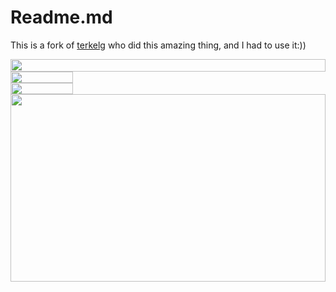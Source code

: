 # Readme.md

This is a fork of [terkelg](https://github.com/terkelg/terkelg) who did this amazing thing, and I had to use it:))

<picture>
	<source
		media="(prefers-color-scheme: dark)"
		srcset="https://readme.yn84b7rtsc.workers.dev/?section=header&theme=dark"
	/>
	<img
		src="https://readme.yn84b7rtsc.workers.dev/?section=header&theme=light"
		width="100%"
		height="20"
		align="left"
	/>
</picture>

<a target="_blank" referrerpolicy="no-referrer" href="https://www.github.com/rizesql">
	<picture>
		<source
			media="(prefers-color-scheme: dark)"
			srcset="https://readme.yn84b7rtsc.workers.dev/?section=link.github&theme=dark&i=0"
		/>
		<img
			src="https://readme.yn84b7rtsc.workers.dev/?section=link.github&theme=light&i=0"
			height="18"
			width="100"
			align="left"
		/>
	</picture>
</a>

<img src="data:null;," width="100%" height="0" align="left" alt="" />

<a target="_blank" referrerpolicy="no-referrer" href="https://twitter.com/rizesql">
	<picture>
		<source
			media="(prefers-color-scheme: dark)"
			srcset="https://readme.yn84b7rtsc.workers.dev/?section=link.twitter&theme=dark&i=1"
		/>
		<img
			src="https://readme.yn84b7rtsc.workers.dev/?section=link.twitter&theme=light&i=1"
			height="18"
			width="100"
			align="left"
		/>
	</picture>
</a>

<img src="data:null;," width="100%" height="0" align="left" alt="" />

<picture>
	<source
		media="(prefers-color-scheme: dark)"
		srcset="https://readme.yn84b7rtsc.workers.dev/?section=main&theme=dark"
	/>
	<img
		src="https://readme.yn84b7rtsc.workers.dev/?section=main&theme=light"
		height="300"
		width="100%"
		align="left"
	/>
</picture>

